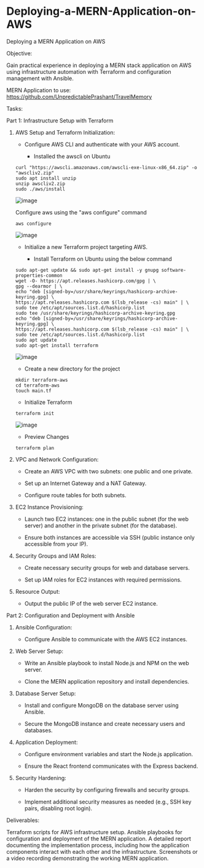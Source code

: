 # Deploying-a-MERN-Application-on-AWS
Deploying a MERN Application on AWS

Objective:

Gain practical experience in deploying a MERN stack application on AWS using infrastructure automation with Terraform and configuration management with Ansible.


MERN Application to use: https://github.com/UnpredictablePrashant/TravelMemory


Tasks:

Part 1: Infrastructure Setup with Terraform

1. AWS Setup and Terraform Initialization:

   - Configure AWS CLI and authenticate with your AWS account.
        
      - Installed the awscli on Ubuntu
   ```
   curl "https://awscli.amazonaws.com/awscli-exe-linux-x86_64.zip" -o "awscliv2.zip"
   sudo apt install unzip
   unzip awscliv2.zip
   sudo ./aws/install
   ```
   ![image](https://github.com/adm077/Deploying-a-MERN-Application-on-AWS/assets/139608052/76becf9a-8db4-4bb7-ab7d-0450a9a72e31)

   Configure aws using the "aws configure" command
   ```
   aws configure
   ```
   ![image](https://github.com/adm077/Deploying-a-MERN-Application-on-AWS/assets/139608052/59652755-8216-4c6e-a541-2d496befed4d)


   - Initialize a new Terraform project targeting AWS.

      - Install Terraform on Ubuntu using the below command
   ```
   sudo apt-get update && sudo apt-get install -y gnupg software-properties-common
   wget -O- https://apt.releases.hashicorp.com/gpg | \
   gpg --dearmor | \
   echo "deb [signed-by=/usr/share/keyrings/hashicorp-archive-keyring.gpg] \
   https://apt.releases.hashicorp.com $(lsb_release -cs) main" | \
   sudo tee /etc/apt/sources.list.d/hashicorp.list
   sudo tee /usr/share/keyrings/hashicorp-archive-keyring.gpg
   echo "deb [signed-by=/usr/share/keyrings/hashicorp-archive-keyring.gpg] \
   https://apt.releases.hashicorp.com $(lsb_release -cs) main" | \
   sudo tee /etc/apt/sources.list.d/hashicorp.list
   sudo apt update
   sudo apt-get install terraform
   
   ```
   ![image](https://github.com/adm077/Deploying-a-MERN-Application-on-AWS/assets/139608052/afa65648-0d71-4d54-a234-857265cf7e08)

      - Create a new directory for the project
   ```
   mkdir terraform-aws
   cd terraform-aws
   touch main.tf
   ```

      - Initialize Terraform
   ```
   terraform init
   ```
   ![image](https://github.com/adm077/Deploying-a-MERN-Application-on-AWS/assets/139608052/955b982a-30ef-499e-9912-a8ebf0562126)

      - Preview Changes
   ```
   terraform plan
   ```

2. VPC and Network Configuration:

   - Create an AWS VPC with two subnets: one public and one private.

   - Set up an Internet Gateway and a NAT Gateway.

   - Configure route tables for both subnets.

3. EC2 Instance Provisioning:

   - Launch two EC2 instances: one in the public subnet (for the web server) and another in the private subnet (for the database).

   - Ensure both instances are accessible via SSH (public instance only accessible from your IP).

4. Security Groups and IAM Roles:

   - Create necessary security groups for web and database servers.

   - Set up IAM roles for EC2 instances with required permissions.

5. Resource Output:

   - Output the public IP of the web server EC2 instance.


Part 2: Configuration and Deployment with Ansible


1. Ansible Configuration:

   - Configure Ansible to communicate with the AWS EC2 instances.

2. Web Server Setup:

   - Write an Ansible playbook to install Node.js and NPM on the web server.

   - Clone the MERN application repository and install dependencies.

3. Database Server Setup:

   - Install and configure MongoDB on the database server using Ansible.

   - Secure the MongoDB instance and create necessary users and databases.

4. Application Deployment:

   - Configure environment variables and start the Node.js application.

   - Ensure the React frontend communicates with the Express backend.

5. Security Hardening:

   - Harden the security by configuring firewalls and security groups.

   - Implement additional security measures as needed (e.g., SSH key pairs, disabling root login).

Deliverables:

Terraform scripts for AWS infrastructure setup.
Ansible playbooks for configuration and deployment of the MERN application.
A detailed report documenting the implementation process, including how the application components interact with each other and the infrastructure.
Screenshots or a video recording demonstrating the working MERN application.
